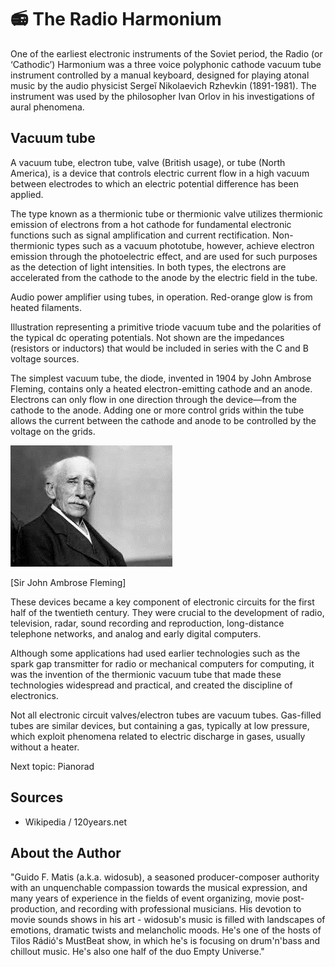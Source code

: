 # 📻 The Radio Harmonium

One of the earliest electronic instruments of the Soviet period, the Radio (or ‘Cathodic’) Harmonium was a three voice polyphonic cathode vacuum tube instrument controlled by a manual keyboard, designed for playing atonal music by the audio physicist Sergeĭ Nikolaevich Rzhevkin (1891-1981). The instrument was used by the philosopher Ivan Orlov in his investigations of aural phenomena.

## Vacuum tube

A vacuum tube, electron tube, valve (British usage), or tube (North America), is a device that controls electric current flow in a high vacuum between electrodes to which an electric potential difference has been applied.

The type known as a thermionic tube or thermionic valve utilizes thermionic emission of electrons from a hot cathode for fundamental electronic functions such as signal amplification and current rectification. Non- thermionic types such as a vacuum phototube, however, achieve electron emission through the photoelectric effect, and are used for such purposes as the detection of light intensities. In both types, the electrons are accelerated from the cathode to the anode by the electric field in the tube.

Audio power amplifier using tubes, in operation. Red-orange glow is from heated filaments.

Illustration representing a primitive triode vacuum tube and the polarities of the typical dc operating potentials. Not shown are the impedances (resistors or inductors) that would be included in series with the C and B voltage sources.

The simplest vacuum tube, the diode, invented in 1904 by
John Ambrose Fleming, contains only a heated electron-emitting cathode and an anode. Electrons can only flow in one direction through the device—from the cathode to the anode.
Adding one or more control grids within the tube allows the current between the cathode and anode to be controlled by the voltage on the grids.

![The Radio Harmonium](_static/images/radio-harmonium/sir-john.png)

[Sir John Ambrose Fleming]

These devices became a key component of electronic circuits for the first half of the twentieth century. They were crucial
to the development of radio, television, radar, sound recording and reproduction, long-distance telephone networks, and analog
and early digital computers.

Although some applications had used earlier technologies such as the spark gap transmitter for radio or mechanical computers for computing, it was the invention of the thermionic vacuum tube that made these technologies widespread and practical, and created the discipline of electronics.

Not all electronic circuit valves/electron tubes are vacuum tubes. Gas-filled tubes are similar devices, but containing a gas, typically at low pressure, which exploit phenomena related to electric discharge in gases, usually without a heater.

Next topic: Pianorad

## Sources

- Wikipedia / 120years.net

## About the Author

"Guido F. Matis (a.k.a. widosub), a seasoned producer-composer authority with an unquenchable compassion towards the musical expression, and many years of experience in the fields of event organizing, movie post-production, and recording with professional musicians. His devotion to movie sounds shows in his art - widosub's music is filled with landscapes of emotions, dramatic twists and melancholic moods. He's one of the hosts of Tilos Rádió's MustBeat show, in which he's is focusing on drum'n'bass and chillout music. He's also one half of the duo Empty Universe."
